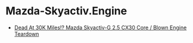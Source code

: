 # Mazda-Skyactiv.Engine
- [Dead At 30K Miles!? Mazda Skyactiv-G 2.5 CX30 Core / Blown Engine Teardown](https://youtu.be/72q69lb3njo)
